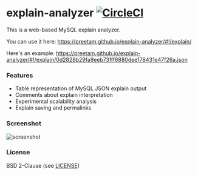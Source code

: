 # explain-analyzer [![CircleCI](https://circleci.com/gh/Preetam/explain-analyzer.svg?style=svg)](https://circleci.com/gh/Preetam/explain-analyzer)

This is a web-based MySQL explain analyzer.

You can use it here: https://preetam.github.io/explain-analyzer/#!/explain/

Here's an example: https://preetam.github.io/explain-analyzer/#!/explain/0d2828b29fa9eeb73fff6880dee178431e47f26a.json

### Features

* Table representation of MySQL JSON explain output
* Comments about explain interpretation
* Experimental scalability analysis
* Explain saving and permalinks

### Screenshot

![screenshot](https://user-images.githubusercontent.com/379404/35567762-2fd826b2-0594-11e8-8c8b-cb8951924459.png)

### License

BSD 2-Clause (see [LICENSE](LICENSE))
